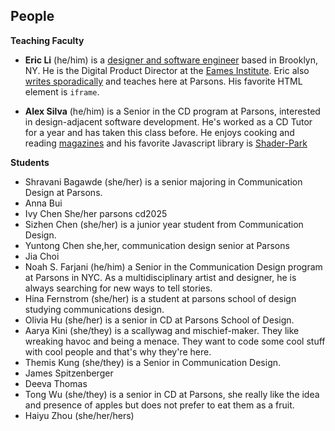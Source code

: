 ## People

**Teaching Faculty**

- **Eric Li** (he/him) is a [designer and software engineer](https://eric.young.li/) based in Brooklyn, NY. He is the Digital Product Director at the [Eames Institute](https://eamesinstitute.org/). Eric also [writes sporadically](https://www.moma.org/magazine/articles/677) and teaches here at Parsons. His favorite HTML element is `iframe`.

- **Alex Silva** (he/him) is a Senior in the CD program at Parsons, interested in design-adjacent software development. He's worked as a CD Tutor for a year and has taken this class before. He enjoys cooking and reading [magazines](https://real-review.org/home) and his favorite Javascript library is [Shader-Park](https://shaderpark.netlify.app/user/alexv-silva)
  
**Students**

- Shravani Bagawde (she/her) is a senior majoring in Communication Design at Parsons.
- Anna Bui
- Ivy Chen She/her parsons cd2025
- Sizhen Chen (she/her) is a junior year student from Communication Design.
- Yuntong Chen she,her, communication design senior at Parsons 
- Jia Choi
- Noah S. Farjani (he/him) a Senior in the Communication Design program at Parsons in NYC. As a multidisciplinary artist and designer, he is always searching for new ways to tell stories.
- Hina Fernstrom (she/her) is a student at parsons school of design studying communications design. 
- Olivia Hu (she/her) is a senior in CD at Parsons School of Design.
- Aarya Kini (she/they) is a scallywag and mischief-maker. They like wreaking havoc and being a menace. They want to code some cool stuff with cool people and that's why they're here.
- Themis Kung (she/they) is a Senior in Communication Design. 
- James Spitzenberger
- Deeva Thomas
- Tong Wu (she/they) is a senior in CD at Parsons, she really like the idea and presence of apples but does not prefer to eat them as a fruit.
- Haiyu Zhou (she/her/hers)

